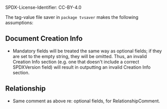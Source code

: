 SPDX-License-Identifier: CC-BY-4.0

The tag-value file saver in `package tvsaver` makes the following assumptions:

Document Creation Info
----------------------
* Mandatory fields will be treated the same way as optional fields; if they are
  set to the empty string, they will be omitted. Thus, an invalid Creation Info
  section (e.g. one that doesn't include a correct SPDXVersion field) will
  result in outputting an invalid Creation Info section.

Relationship
------------
* Same comment as above re: optional fields, for RelationshipComment.
